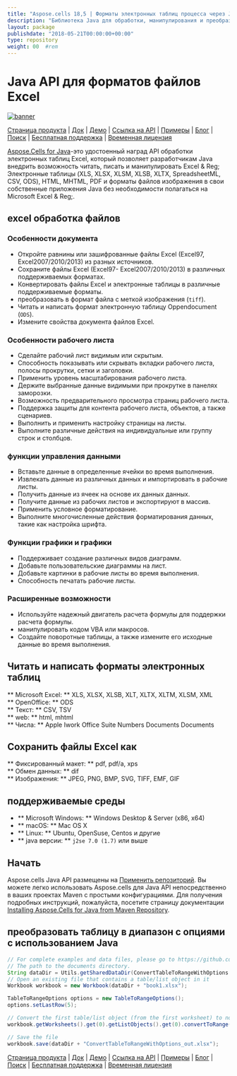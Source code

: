 ```yaml
---
title: "Aspose.cells 18,5 | Форматы электронных таблиц процесса через Java API" 
description: "Библиотека Java для обработки, манипулирования и преобразования электронных таблиц Excel & OpenOffice. Поддерживает формулу (E), диаграммы, проверки, рендеринг, печать и шифрование." 
layout: package
publishdate: "2018-05-21T00:00:00+00:00"
type: repository
weight: 00	#rem
---
```


# Java API для форматов файлов Excel
[![banner](../aspose_cells-for-java-banner.png)](./)

[Страница продукта](https://products.aspose.com/cells/java) | [Док](https://docs.aspose.com/cells/java/) | [Демо](https://products.aspose.app/cells/family) | [Ссылка на API](https://apireference.aspose.com/cells/java) | [Примеры](https://github.com/aspose-cells/Aspose.Cells-for-Java) | [Блог](https://blog.aspose.com/category/cells/) | [Поиск](https://search.aspose.com/) | [Бесплатная поддержка](https://forum.aspose.com/c/cells) | [Временная лицензия](https://purchase.aspose.com/temporary-license)

[Aspose.Cells for Java](https://products.aspose.com/cells/java)-это удостоенный наград API обработки электронных таблиц Excel, который позволяет разработчикам Java внедрить возможность читать, писать и манипулировать Excel & Reg; Электронные таблицы (XLS, XLSX, XLSM, XLSB, XLTX, SpreadsheetML, CSV, ODS), HTML, MHTML, PDF и форматы файлов изображения в свои собственные приложения Java без необходимости полагаться на Microsoft Excel & Reg;.

## excel обработка файлов

### Особенности документа
- Откройте равнины или зашифрованные файлы Excel (Excel97, Excel2007/2010/2013) из разных источников.
- Сохраните файлы Excel (Excel97- Excel2007/2010/2013) в различных поддерживаемых форматах.
- Конвертировать файлы Excel и электронные таблицы в различные поддерживаемые форматы.
- преобразовать в формат файла с меткой изображения (`tiff`).
- Читать и написать формат электронную таблицу Oppendocument (`ODS`).
- Измените свойства документа файлов Excel.

### Особенности рабочего листа
- Сделайте рабочий лист видимым или скрытым.
- Способность показывать или скрывать вкладки рабочего листа, полосы прокрутки, сетки и заголовки.
- Применить уровень масштабирования рабочего листа.
- Держите выбранные данные видимыми при прокрутке в панелях заморозки.
- Возможность предварительного просмотра страниц рабочего листа.
- Поддержка защиты для контента рабочего листа, объектов, а также сценариев.
- Выполнить и применить настройку страницы на листы.
- Выполните различные действия на индивидуальные или группу строк и столбцов.

### функции управления данными
- Вставьте данные в определенные ячейки во время выполнения.
- Извлекать данные из различных данных и импортировать в рабочие листы.
- Получить данные из ячеек на основе их данных данных.
- Получите данные из рабочих листов и экспортируют в массив.
- Применить условное форматирование.
- Выполните многочисленные действия форматирования данных, такие как настройка шрифта.

### Функции графики и графики
- Поддерживает создание различных видов диаграмм.
- Добавьте пользовательские диаграммы на лист.
- Добавьте картинки в рабочие листы во время выполнения.
- Способность печатать рабочие листы.

### Расширенные возможности
- Используйте надежный двигатель расчета формулы для поддержки расчета формулы.
- манипулировать кодом VBA или макросов.
- Создайте поворотные таблицы, а также измените его исходные данные во время выполнения.

## Читать и написать форматы электронных таблиц
** Microsoft Excel: ** XLS, XLSX, XLSB, XLT, XLTX, XLTM, XLSM, XML \
** OpenOffice: ** ODS \
** Текст: ** CSV, TSV \
** web: ** html, mhtml \
** Числа: ** Apple Iwork Office Suite Numbers Documents Documents

## Сохранить файлы Excel как
** Фиксированный макет: ** pdf, pdf/a, xps \
** Обмен данных: ** dif \
** Изображения: ** JPEG, PNG, BMP, SVG, TIFF, EMF, GIF

## поддерживаемые среды
- ** Microsoft Windows: ** Windows Desktop & Server (x86, x64)
- ** macOS: ** Mac OS X
- ** Linux: ** Ubuntu, OpenSuse, Centos и другие
- ** java версии: ** `j2se 7.0 (1.7)` или выше

## Начать

Aspose.cells Java API размещены на [Применить репозиторий](https://releases.aspose.com/cells/java/). Вы можете легко использовать Aspose.cells для Java API непосредственно в ваших проектах Maven с простыми конфигурациями. Для получения подробных инструкций, пожалуйста, посетите страницу документации [Installing Aspose.Cells for Java from Maven Repository](https://docs.aspose.com/cells/java/installation/).

## преобразовать таблицу в диапазон с опциями с использованием Java

```java
// For complete examples and data files, please go to https://github.com/aspose-cells/Aspose.Cells-for-Java
// The path to the documents directory.
String dataDir = Utils.getSharedDataDir(ConvertTableToRangeWithOptions.class) + "Tables/";
// Open an existing file that contains a table/list object in it
Workbook workbook = new Workbook(dataDir + "book1.xlsx");

TableToRangeOptions options = new TableToRangeOptions();
options.setLastRow(5);

// Convert the first table/list object (from the first worksheet) to normal range
workbook.getWorksheets().get(0).getListObjects().get(0).convertToRange(options);

// Save the file
workbook.save(dataDir + "ConvertTableToRangeWithOptions_out.xlsx");
```

[Страница продукта](https://products.aspose.com/cells/java) | [Док](https://docs.aspose.com/cells/java/) | [Демо](https://products.aspose.app/cells/family) | [Ссылка на API](https://apireference.aspose.com/cells/java) | [Примеры](https://github.com/aspose-cells/Aspose.Cells-for-Java) | [Блог](https://blog.aspose.com/category/cells/) | [Поиск](https://search.aspose.com/) | [Бесплатная поддержка](https://forum.aspose.com/c/cells) | [Временная лицензия](https://purchase.aspose.com/temporary-license)
